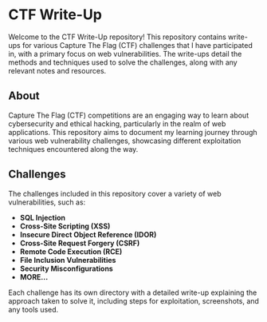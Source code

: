# CTF Write-Up

Welcome to the CTF Write-Up repository! This repository contains write-ups for various Capture The Flag (CTF) challenges that I have participated in, with a primary focus on web vulnerabilities. The write-ups detail the methods and techniques used to solve the challenges, along with any relevant notes and resources.

## About

Capture The Flag (CTF) competitions are an engaging way to learn about cybersecurity and ethical hacking, particularly in the realm of web applications. This repository aims to document my learning journey through various web vulnerability challenges, showcasing different exploitation techniques encountered along the way.

## Challenges

The challenges included in this repository cover a variety of web vulnerabilities, such as:

- **SQL Injection**
- **Cross-Site Scripting (XSS)**
- **Insecure Direct Object Reference (IDOR)**
- **Cross-Site Request Forgery (CSRF)**
- **Remote Code Execution (RCE)**
- **File Inclusion Vulnerabilities**
- **Security Misconfigurations**
- **MORE...**

Each challenge has its own directory with a detailed write-up explaining the approach taken to solve it, including steps for exploitation, screenshots, and any tools used.

